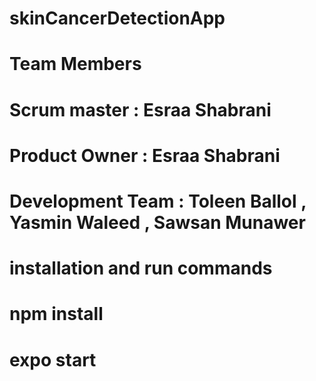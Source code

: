# skinCancerDetectionApp

# Team Members
# Scrum master : Esraa Shabrani
# Product Owner : Esraa Shabrani  
# Development Team : Toleen Ballol , Yasmin Waleed , Sawsan Munawer


# installation and run commands
# npm install
# expo start
